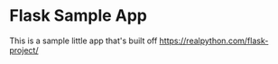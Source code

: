 # Flask Sample App

This is a sample little app that's built off <https://realpython.com/flask-project/>
